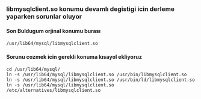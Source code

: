 ### libmysqlclient.so konumu devamlı degistigi icin derleme yaparken sorunlar oluyor
#### Son Buldugum orjinal konumu burası
```
/usr/lib64/mysql/libmysqlclient.so
```
#### Sorunu cozmek icin gerekli konuma kısayol ekliyoruz
```
cd /usr/lib64/mysql/
ln -s /usr/lib64/mysql/libmysqlclient.so /usr/bin/libmysqlclient.so
ln -s /usr/lib64/mysql/libmysqlclient.so /usr/bin/ld/libmysqlclient.so
ln -s /usr/lib64/mysql/libmysqlclient.so /etc/alternatives/libmysqlclient.so
```
